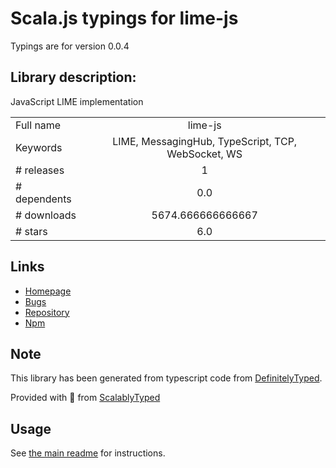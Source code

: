 
# Scala.js typings for lime-js

Typings are for version 0.0.4

## Library description:
JavaScript LIME implementation

|                    |                 |
| ------------------ | :-------------: |
| Full name          | lime-js |
| Keywords           | LIME, MessagingHub, TypeScript, TCP, WebSocket, WS |
| # releases         | 1 |
| # dependents       | 0.0 |
| # downloads        | 5674.666666666667 |
| # stars            | 6.0 |

## Links
- [Homepage](https://github.com/takenet/lime-js#readme)
- [Bugs](https://github.com/takenet/lime-js/issues)
- [Repository](https://github.com/takenet/lime-js)
- [Npm](https://www.npmjs.com/package/lime-js)
    


## Note
This library has been generated from typescript code from [DefinitelyTyped](https://definitelytyped.org).

Provided with :purple_heart: from [ScalablyTyped](https://github.com/oyvindberg/ScalablyTyped)

## Usage
See [the main readme](../../readme.md) for instructions.


